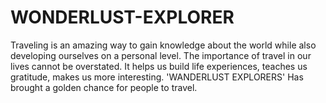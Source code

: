 # WONDERLUST-EXPLORER
Traveling is an amazing way to gain knowledge about the world while also developing  ourselves on a personal level. The importance of travel in our lives cannot be overstated.  It helps us build life experiences, teaches us gratitude, makes us more interesting.  'WANDERLUST EXPLORERS' Has brought a golden chance for people to travel.

